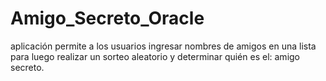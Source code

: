 # Amigo_Secreto_Oracle
aplicación permite a los usuarios ingresar nombres de amigos en una lista para luego realizar un sorteo aleatorio y determinar quién es el: amigo secreto.
